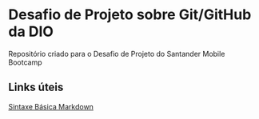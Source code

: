 # Desafio de Projeto sobre Git/GitHub da DIO
Repositório criado para o Desafio de Projeto do Santander Mobile Bootcamp

## Links úteis
[Sintaxe Básica Markdown](https://www.markdownguide.org/basic-syntax/)
